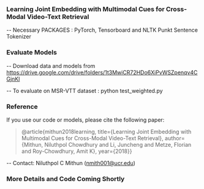 ### Learning Joint Embedding with Multimodal Cues for Cross-Modal Video-Text Retrieval 

-- Necessary PACKAGES : PyTorch,  Tensorboard  and NLTK Punkt Sentence Tokenizer

### Evaluate Models
-- Download data and models from https://drive.google.com/drive/folders/1t3MwiCR72HDo6XiPvWSZpenqv4CGjnKl

-- To evaluate on MSR-VTT dataset : python test_weighted.py

### Reference 
If you use our code or models, please cite the following paper:

> @article{mithun2018learning, 
title={Learning Joint Embedding with Multimodal Cues for Cross-Modal Video-Text Retrieval}, author={Mithun, Niluthpol Chowdhury and Li, Juncheng and Metze, Florian and Roy-Chowdhury, Amit K}, year={2018}}

-- Contact: Niluthpol C Mithun (nmith001@ucr.edu)

### More Details and Code Coming Shortly
